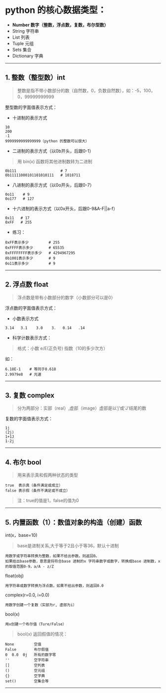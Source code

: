 # python 的核心数据类型：

* **Number      数字（整数，浮点数，复数，布尔型数）**
* String      字符串
* List        列表
* Tuple       元组
* Sets        集合
* Dictionary  字典
---

## 1. 整数（整型数）int

> 整数是指不带小数部分的数（自然数，0，负数自然数），如：-5，100，0，99999999999

整型数的字面值表示方式：

- 十进制的表示方式
```
10
200
-1
9999999999999999（python 的整数可以很大）
```

- 二进制的表示方式（以0b开头，后跟0-1）

> 用 bin(x) 函数将其他进制数转为二进制
```
0b111                    # 7
0b11111000101101010111   # 1018711
```

- 八进制的表示方式（以0o开头，后跟0-7）
```
0o11    # 9
0o177   # 127
```

- 十六进制的表示方式（以0x开头，后跟0-9&A-F||a-f）
```
0x11   # 17
0xFF   # 255
```

- 练习：
```
0xFF表示多少         # 255
0xFFFF表示多少       # 65535
0xFFFFFFFF表示多少   # 4294967295
0b1001表示多少       # 9
0o11表示多少         # 9
```
---

## 2. 浮点数 float

> 浮点数是带有小数部分的数字（小数部分可以是0）

浮点数的字面值表示方式：

- 小数表示方式
```
3.14   3.1    3.0    3.   0.14   .14
```

- 科学计数表示方式：

> 格式：小数 e/E(正负号) 指数（10的多少次方）

如：
```
6.18E-1    # 等同于0.618
2.9979e8   # 光速
```
---

## 3. 复数 complex

> 分为两部分：实部（real）,虚部（image）虚部是以‘j’或‘J’结尾的数

复数的字面值表示方式：
```
1j
(2j)
1+1J
1-2j
```
---

## 4. 布尔 bool

> 用来表示真和假两种状态的类型
```
true  表示真（条件满足或成立）
false 表示假（条件不满足或不成立）
```

> 注：true的值是1，false的值为0
---

## 5. 内置函数（1）：数值对象的构造（创建）函数

int(x，base=10) 

> base是进制关系,大于等于2且小于等36，默认十进制
```
用数字或字符串转换为整数，如果不给出参数，则返回0。
如果给出base参数，意思是将符合base 进制的x 字符串数字或数字，转换成base 进制数，x 的取值范围0-9，a/A - z/Z
```

float(obj)
```
用字符串或数字转换为浮点数，如果不给出参数，则返回0.0
```

complex(r=0.0, i=0.0)
```
用数字创建一个复数（实部为r, 虚部为i）
```

bool(x)
```
用x创建一个布尔值（Ture/False）
```

> bool(x) 返回假值的情况：
```
None         空值
False        布尔假值
0  0.0  0j   所有的数字零
''           空字符串
[]           空列表
()           空元组
{}           空字典
set()        空集合等
```
---
